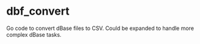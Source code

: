 dbf_convert
===========

Go code to convert dBase files to CSV. Could be expanded to handle more complex dBase tasks.
